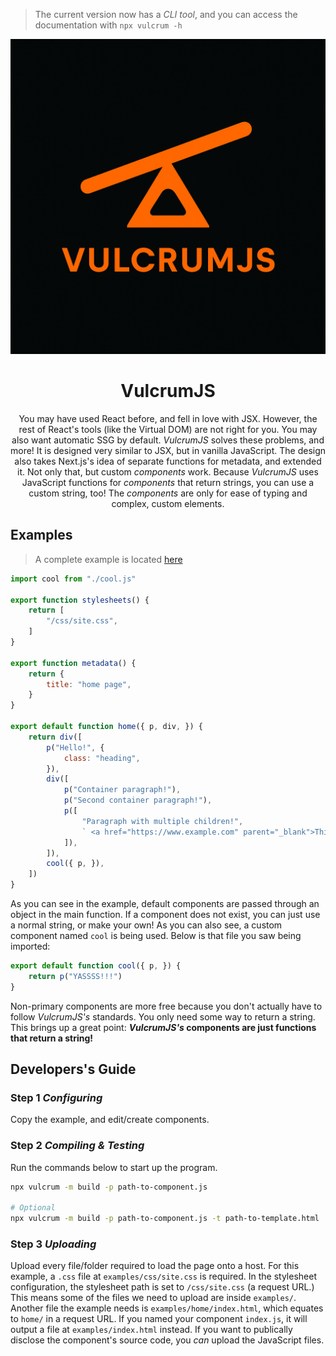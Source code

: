 > The current version now has a *CLI tool*, and you can access the documentation with `npx vulcrum -h`

<div align="center">

<a href="#">
    <img src="https://github.com/FloorTech/VulcrumJS/blob/5825547933daebc56eacfb80cbd9466855402d48/gh-content/VulcrumJS%20Logo.jpeg" />
</a>

# VulcrumJS

You may have used React before, and fell in love with JSX. However, the rest of React's tools (like the Virtual DOM) are not right for you. You may also want automatic SSG by default. *VulcrumJS* solves these problems, and more! It is designed very similar to JSX, but in vanilla JavaScript. The design also takes Next.js's idea of separate functions for metadata, and extended it. Not only that, but custom *components* work. Because *VulcrumJS* uses JavaScript functions for *components* that return strings, you can use a custom string, too! The *components* are only for ease of typing and complex, custom elements.

</div>

## Examples

> A complete example is located [here](https://github.com/FloorTech/VulcrumJS-Example)

```javascript
import cool from "./cool.js"

export function stylesheets() {
    return [
        "/css/site.css",
    ]
}

export function metadata() {
    return {
        title: "home page",
    }
}

export default function home({ p, div, }) {
    return div([
        p("Hello!", {
            class: "heading",
        }),
        div([
            p("Container paragraph!"),
            p("Second container paragraph!"),
            p([
                "Paragraph with multiple children!",
                ` <a href="https://www.example.com" parent="_blank">This is a link inside a paragraph!</a>`,
            ]),
        ]),
        cool({ p, }),
    ])
}
```

As you can see in the example, default components are passed through an object in the main function. If a component does not exist, you can just use a normal string, or make your own! As you can also see, a custom component named `cool` is being used. Below is that file you saw being imported:

```javascript
export default function cool({ p, }) {
    return p("YASSSS!!!")
}
```

Non-primary components are more free because you don't actually have to follow *VulcrumJS's* standards. You only need some way to return a string. This brings up a great point: ***VulcrumJS's* components are just functions that return a string!**

## Developers's Guide

### Step 1 *Configuring*

Copy the example, and edit/create components.

### Step 2 *Compiling & Testing*

Run the commands below to start up the program.

```bash
npx vulcrum -m build -p path-to-component.js

# Optional
npx vulcrum -m build -p path-to-component.js -t path-to-template.html
```

### Step 3 *Uploading*

Upload every file/folder required to load the page onto a host. For this example, a `.css` file at `examples/css/site.css` is required. In the stylesheet configuration, the stylesheet path is set to `/css/site.css` (a request URL.) This means some of the files we need to upload are inside `examples/`. Another file the example needs is `examples/home/index.html`, which equates to `home/` in a request URL. If you named your component `index.js`, it will output a file at `examples/index.html` instead. If you want to publically disclose the component's source code, you *can* upload the JavaScript files.
